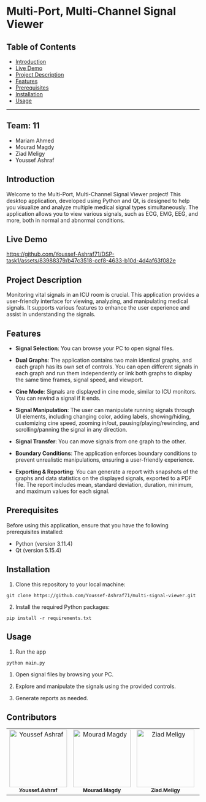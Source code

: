 # Multi-Port, Multi-Channel Signal Viewer

## Table of Contents

- [Introduction](#introduction)
- [Live Demo](#live-demo)
- [Project Description](#project-description)
- [Features](#features)
- [Prerequisites](#prerequisites)
- [Installation](#installation)
- [Usage](#usage)

---

## Team: 11

- Mariam Ahmed
- Mourad Magdy
- Ziad Meligy
- Youssef Ashraf

## Introduction

Welcome to the Multi-Port, Multi-Channel Signal Viewer project! This desktop application, developed using Python and Qt, is designed to help you visualize and analyze multiple medical signal types simultaneously. The application allows you to view various signals, such as ECG, EMG, EEG, and more, both in normal and abnormal conditions.

## Live Demo

https://github.com/Youssef-Ashraf71/DSP-task1/assets/83988379/b47c3518-ccf8-4633-b10d-4d4af63f082e

## Project Description

Monitoring vital signals in an ICU room is crucial. This application provides a user-friendly interface for viewing, analyzing, and manipulating medical signals. It supports various features to enhance the user experience and assist in understanding the signals.

## Features

- **Signal Selection**: You can browse your PC to open signal files.

- **Dual Graphs**: The application contains two main identical graphs, and each graph has its own set of controls. You can open different signals in each graph and run them independently or link both graphs to display the same time frames, signal speed, and viewport.

- **Cine Mode**: Signals are displayed in cine mode, similar to ICU monitors. You can rewind a signal if it ends.

- **Signal Manipulation**: The user can manipulate running signals through UI elements, including changing color, adding labels, showing/hiding, customizing cine speed, zooming in/out, pausing/playing/rewinding, and scrolling/panning the signal in any direction.

- **Signal Transfer**: You can move signals from one graph to the other.

- **Boundary Conditions**: The application enforces boundary conditions to prevent unrealistic manipulations, ensuring a user-friendly experience.

- **Exporting & Reporting**: You can generate a report with snapshots of the graphs and data statistics on the displayed signals, exported to a PDF file. The report includes mean, standard deviation, duration, minimum, and maximum values for each signal.

## Prerequisites

Before using this application, ensure that you have the following prerequisites installed:

- Python (version 3.11.4)
- Qt (version 5.15.4)

## Installation

1. Clone this repository to your local machine:

```shell
git clone https://github.com/Youssef-Ashraf71/multi-signal-viewer.git
```

2. Install the required Python packages:

```shell
pip install -r requirements.txt
```

## Usage

1. Run the app

```shell
python main.py
```

1. Open signal files by browsing your PC.

2. Explore and manipulate the signals using the provided controls.

3. Generate reports as needed.

## Contributors

<table>
  <tr>
    <td align="center">
    <a href="https://github.com/Youssef-Ashraf71" target="_black">
    <img src="https://avatars.githubusercontent.com/u/83988379?v=4" width="150px;" alt="Youssef Ashraf"/>
    <br />
    <sub><b>Youssef Ashraf</b></sub></a>
    </td>
    <td align="center">
    <a href="https://github.com/mouradmagdy" target="_black">
    <img src="https://avatars.githubusercontent.com/u/89527761?v=4" width="150px;" alt="Mourad Magdy"/>
    <br />
    <sub><b>Mourad Magdy</b></sub></a>
    <td align="center">
    <a href="https://github.com/ZiadMeligy" target="_black">
    <img src="https://avatars.githubusercontent.com/u/89343979?v=4" width="150px;" alt="Ziad Meligy"/>
    <br />
    <sub><b>Ziad Meligy</b></sub></a>
    </td>
    </td>
    <td align="center">
    <a href="https://github.com/Maskuerade" target="_black">
    <img src="https://avatars.githubusercontent.com/u/106713214?v=4" width="150px;" alt="Mariam Ahmed"/>
    <br />
    <sub><b>Mariam Ahmed</b></sub></a>
    </td>
      </tr>
 </table>
